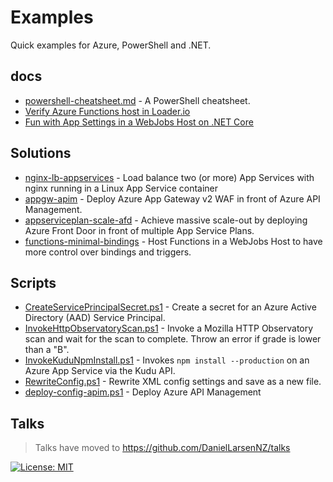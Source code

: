 # Examples

Quick examples for Azure, PowerShell and .NET.

## docs

* [powershell-cheatsheet.md](./docs/powershell-cheatsheet.md) - A PowerShell cheatsheet.
* [Verify Azure Functions host in Loader.io](./docs/verify-loader-azure-functions.md)
* [Fun with App Settings in a WebJobs Host on .NET Core](./docs/fun-with-appsettings.md)

## Solutions

* [nginx-lb-appservices](./nginx-lb-appservices) - Load balance two (or more) App Services with nginx running in a Linux App Service container
* [appgw-apim](./appgw-apim) - Deploy Azure App Gateway v2 WAF in front of Azure API Management.
* [appserviceplan-scale-afd](./appserviceplan-scale-afd) - Achieve massive scale-out by deploying Azure
  Front Door in front of multiple App Service Plans.
* [functions-minimal-bindings](./functions-minimal-bindings) - Host Functions in a WebJobs Host to have
  more control over bindings and triggers.

## Scripts

* [CreateServicePrincipalSecret.ps1](/Scripts/Azure/CreateServicePrincipalSecret.ps1) -
  Create a secret for an Azure Active Directory (AAD) Service Principal.
* [InvokeHttpObservatoryScan.ps1](/Scripts/Test/InvokeHttpObservatoryScan.ps1) -
  Invoke a Mozilla HTTP Observatory scan and wait for the scan to complete. Throw an error if grade is lower than a "B".
* [InvokeKuduNpmInstall.ps1](/Scripts/Deploy/InvokeKuduNpmInstall.ps1) - Invokes
  `npm install --production` on an Azure App Service via the Kudu API.
* [RewriteConfig.ps1](/Scripts/Deploy/RewriteConfig.ps1) - Rewrite XML config
  settings and save as a new file.
* [deploy-config-apim.ps1](Scripts\Azure\deploy-config-apim.ps1) - Deploy Azure API Management

## Talks

> Talks have moved to <https://github.com/DanielLarsenNZ/talks>

[![License: MIT](https://img.shields.io/badge/License-MIT-yellow.svg)](/LICENSE)
